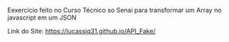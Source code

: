 Eexercício feito no Curso Técnico so Senai para transformar um Array no javascript em um JSON

Link do Site: https://lucassiq31.github.io/API_Fake/
